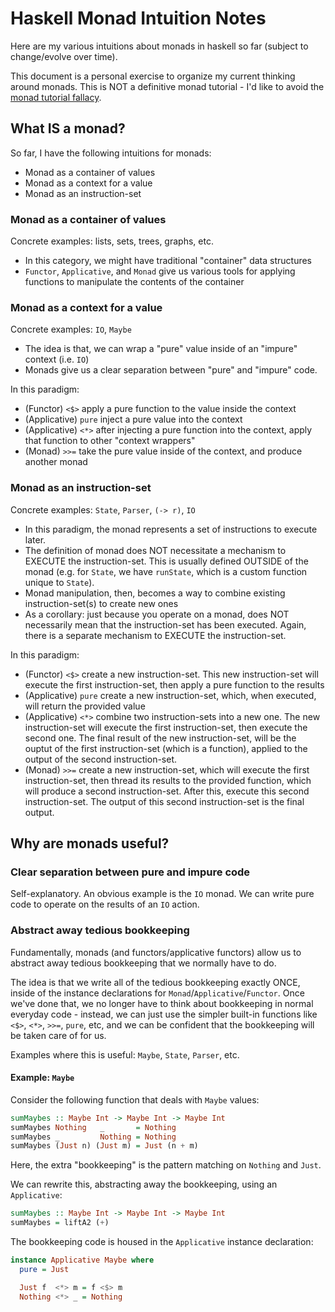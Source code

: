 # Haskell Monad Intuition Notes

Here are my various intuitions about monads in haskell so far (subject to change/evolve over time).

This document is a personal exercise to organize my current thinking around monads.
This is NOT a definitive monad tutorial - I'd like to avoid the 
[monad tutorial fallacy](https://byorgey.wordpress.com/2009/01/12/abstraction-intuition-and-the-monad-tutorial-fallacy/).

## What IS a monad?
So far, I have the following intuitions for monads:
- Monad as a container of values
- Monad as a context for a value
- Monad as an instruction-set

### Monad as a container of values
Concrete examples: lists, sets, trees, graphs, etc.

- In this category, we might have traditional "container" data structures
- `Functor`, `Applicative`, and `Monad` give us various tools for applying functions to manipulate the contents of the container

### Monad as a context for a value
Concrete examples: `IO`, `Maybe`

- The idea is that, we can wrap a "pure" value inside of an "impure" context (i.e. `IO`)
- Monads give us a clear separation between "pure" and "impure" code.

In this paradigm:
- (Functor) `<$>` apply a pure function to the value inside the context
- (Applicative) `pure` inject a pure value into the context
- (Applicative) `<*>` after injecting a pure function into the context, apply that function to other "context wrappers"
- (Monad) `>>=` take the pure value inside of the context, and produce another monad

### Monad as an instruction-set
Concrete examples: `State`, `Parser`, `(-> r)`, `IO`

- In this paradigm, the monad represents a set of instructions to execute later.
- The definition of monad does NOT necessitate a mechanism to EXECUTE the instruction-set. This is usually defined OUTSIDE of the monad (e.g. for `State`, we have `runState`, which is a custom function unique to `State`).
- Monad manipulation, then, becomes a way to combine existing instruction-set(s) to create new ones
- As a corollary: just because you operate on a monad, does NOT necessarily mean that the instruction-set has been executed. Again, there is a separate mechanism to EXECUTE the instruction-set.

In this paradigm:
- (Functor) `<$>` create a new instruction-set. This new instruction-set will execute the first instruction-set, then apply a pure function to the results
- (Applicative) `pure` create a new instruction-set, which, when executed, will return the provided value
- (Applicative) `<*>` combine two instruction-sets into a new one. The new instruction-set will execute the first instruction-set, then execute the second one.  The final result of the new instruction-set, will be the ouptut of the first instruction-set (which is a function), applied to the output of the second instruction-set.
- (Monad) `>>=` create a new instruction-set, which will execute the first instruction-set, then thread its results to the provided function, which will produce a second instruction-set. After this, execute this second instruction-set. The output of this second instruction-set is the final output.

## Why are monads useful?

### Clear separation between pure and impure code
Self-explanatory. An obvious example is the `IO` monad. We can write pure code to operate on the results of an `IO` action.

### Abstract away tedious bookkeeping
Fundamentally, monads (and functors/applicative functors) allow us to abstract away tedious bookkeeping that we normally have to do.

The idea is that we write all of the tedious bookkeeping exactly ONCE, inside of the instance declarations for `Monad`/`Applicative`/`Functor`.
Once we've done that, we no longer have to think about bookkeeping in normal everyday code - instead, we can just use the simpler built-in functions like
`<$>`, `<*>`, `>>=`, `pure`, etc, and we can be confident that the bookkeeping will be taken care of for us.

Examples where this is useful: `Maybe`, `State`, `Parser`, etc.

#### Example: `Maybe`
Consider the following function that deals with `Maybe` values:
```haskell
sumMaybes :: Maybe Int -> Maybe Int -> Maybe Int
sumMaybes Nothing   _       = Nothing
sumMaybes _         Nothing = Nothing
sumMaybes (Just n) (Just m) = Just (n + m)
```

Here, the extra "bookkeeping" is the pattern matching on `Nothing` and `Just`.

We can rewrite this, abstracting away the bookkeeping, using an `Applicative`:
```haskell
sumMaybes :: Maybe Int -> Maybe Int -> Maybe Int
sumMaybes = liftA2 (+)
```

The bookkeeping code is housed in the `Applicative` instance declaration:
```haskell
instance Applicative Maybe where
  pure = Just

  Just f  <*> m = f <$> m
  Nothing <*> _ = Nothing
```
